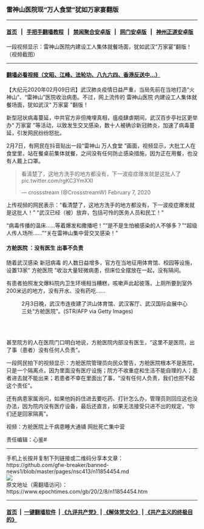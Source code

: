 ### 雷神山医院现“万人食堂”犹如万家宴翻版
------------------------

#### [首页](https://github.com/gfw-breaker/banned-news1/blob/master/README.md) &nbsp;&nbsp;|&nbsp;&nbsp; [手把手翻墙教程](https://github.com/gfw-breaker/guides/wiki) &nbsp;&nbsp;|&nbsp;&nbsp; [禁闻聚合安卓版](https://github.com/gfw-breaker/bn-android) &nbsp;&nbsp;|&nbsp;&nbsp; [网门安卓版](https://github.com/oGate2/oGate) &nbsp;&nbsp;|&nbsp;&nbsp; [神州正道安卓版](https://github.com/SzzdOgate/update) 



<div><img alt="" class="aligncenter wp-post-image" src="https://i.epochtimes.com/assets/uploads/2020/02/Untitled-3-copy-600x400.jpg"/>
<div class="red16 caption">
 一段视频显示：雷神山医院内建设工人集体就餐场面，犹如武汉“万家宴”翻版！（视频截图）
</div>
</div><hr/>

#### [翻墙必看视频（文昭、江峰、法轮功、八九六四、香港反送中...）](http://167.172.214.107/home.html)

<div><p>
 【大纪元2020年02月09日讯】武汉肺炎疫情日益严重，当局先前在当地打造“火神山”、“雷神山”医院收治病患。不过，网上流传的
 <ok href="https://www.epochtimes.com/gb/tag/%E9%9B%B7%E7%A5%9E%E5%B1%B1%E5%8C%BB%E9%99%A2.html">
  雷神山医院
 </ok>
 内建设工人集体就餐场面，犹如武汉“
 <ok href="https://www.epochtimes.com/gb/tag/%E4%B8%87%E5%AE%B6%E5%AE%B4.html">
  万家宴
 </ok>
 ”翻版！
</p>
<p>
 新型冠状病毒蔓延，中共官方非但掩埋真相，瘟疫肆虐期间，武汉百步亭社区更举办“
 <ok href="https://www.epochtimes.com/gb/tag/%E4%B8%87%E5%AE%B6%E5%AE%B4.html">
  万家宴
 </ok>
 ”等活动，以致发生交叉感染，数十人被确诊新冠肺炎，加速了病毒蔓延，引发网民纷纷怒批。
</p>
<p>
 2月7日，有网民在抖音贴出一段“雷神山
 <ok href="https://www.epochtimes.com/gb/tag/%E4%B8%87%E4%BA%BA%E9%A3%9F%E5%A0%82.html">
  万人食堂
 </ok>
 ”画面，视频显示，大批工人在食堂里，站在餐桌前集体就餐，之间没有任何防止感染措施，因为正在用餐，也没有人戴上口罩。
</p>
<blockquote class="twitter-tweet">
 <p dir="ltr" lang="zh">
  看清楚了，这地方洗手的地方都没有，下一波疫症爆发就是这批人了
  <ok href="https://t.co/rgKC3YmXXI">
   pic.twitter.com/rgKC3YmXXI
  </ok>
 </p>
 <p>
  — crossstream (@CrossstreamW)
  <ok href="https://twitter.com/CrossstreamW/status/1225720796309360640?ref_src=twsrc%5Etfw">
   February 7, 2020
  </ok>
 </p>
</blockquote>
<p>
</p>
<p>
 上传视频的网民表示：“看清楚了，这地方洗手的地方都没有，下一波疫症爆发就是这批人！” “武汉已经（被）放弃，包括可怜的医务人员和民工！”
</p>
<p>
 “病毒传播的温床……等着爆发和撒播吧！”“是不是生怕被感染的人不够多？”“超级人传人场所……”“关在雷神山集中营交叉感染！”
</p>
<h4>
 <ok href="https://www.epochtimes.com/gb/tag/%E6%96%B9%E8%88%B1%E5%8C%BB%E9%99%A2.html">
  方舱医院
 </ok>
 ：没有医生 出事不负责
</h4>
<p>
 随着武汉感染
 <ok href="https://www.epochtimes.com/gb/tag/%E6%96%B0%E5%86%A0%E7%97%85%E6%AF%92.html">
  新冠病毒
 </ok>
 的人数日益增多，官方在当地征用体育馆、校园等设施，设置13家“
 <ok href="https://www.epochtimes.com/gb/tag/%E6%96%B9%E8%88%B1%E5%8C%BB%E9%99%A2.html">
  方舱医院
 </ok>
 ”收治大量轻微病患，但床位全摆放在一起，没有隔间。
</p>
<p>
 有患者拍照发文爆料院内卫生环境相当糟糕，咳嗽声此起彼落，上厕所要到室外200米远的地方，没有开水、没有药吃……
</p>
<figure class="wp-caption aligncenter" id="attachment_11846602" style="width: 450px">
 <ok href="http://i.epochtimes.com/assets/uploads/2020/02/GettyImages-1198465048.jpg">
  <img alt="" class="wp-image-11846602 size-medium" src="http://i.epochtimes.com/assets/uploads/2020/02/GettyImages-1198465048-450x300.jpg"/>
 </ok>
 <br/><figcaption class="wp-caption-text">
  2月3日晚，武汉市连夜建了洪山体育馆、武汉客厅、武汉国际会展中心三处“方舱医院”。(STR/AFP via Getty Images)
 </figcaption><br/>
</figure><br/>
<p>
 甚至院方的人在医院门口明白地说，方舱医院内部没有医生，“这里不是医院，出了事（患者）没有任何人负责”。
</p>
<p>
 一段网民拍下的视频显示：方舱医院管理员向民众警告，方舱医院根本不是医院，只是一个隔离点，因为里面没有医疗设施；院方不收重症和生活不能自理的人；患者进去就不能出来；若患者不幸在里面出了事，“没有任何人负责，我们也担不起这个责任”。
</p>
<p>
 还有病患家属询问，如果他妈妈住进去要吃药、打针怎么办，管理员则回应这也没办法，因为院内没有医疗设备，最后还直言，如果无法接受只进不出的规定，“你们还是回家隔离”。
</p>
<p>
 <center>
 </center>
 视频：方舱医院上千病患睡大通铺 网批死亡集中营
</p>
<p>
 责任编辑：心鉴#
</p>
</div>
<hr/>
手机上长按并复制下列链接或二维码分享本文章：<br/>
https://github.com/gfw-breaker/banned-news1/blob/master/pages/nsc413/n11854454.md <br/>
<a href='https://github.com/gfw-breaker/banned-news1/blob/master/pages/nsc413/n11854454.md'><img src='https://github.com/gfw-breaker/banned-news1/blob/master/pages/nsc413/n11854454.md.png'/></a> <br/>
原文地址（需翻墙访问）：https://www.epochtimes.com/gb/20/2/8/n11854454.htm


------------------------
#### [首页](https://github.com/gfw-breaker/banned-news1/blob/master/README.md) &nbsp;|&nbsp; [一键翻墙软件](https://github.com/gfw-breaker/nogfw/blob/master/README.md) &nbsp;| [《九评共产党》](https://github.com/gfw-breaker/9ping.md/blob/master/README.md#九评之一评共产党是什么) | [《解体党文化》](https://github.com/gfw-breaker/jtdwh.md/blob/master/README.md) | [《共产主义的终极目的》](https://github.com/gfw-breaker/gczydzjmd.md/blob/master/README.md)


<img src='http://gfw-breaker.win/banned-news/pages/nsc413/n11854454.md' width='0px' height='0px'/>